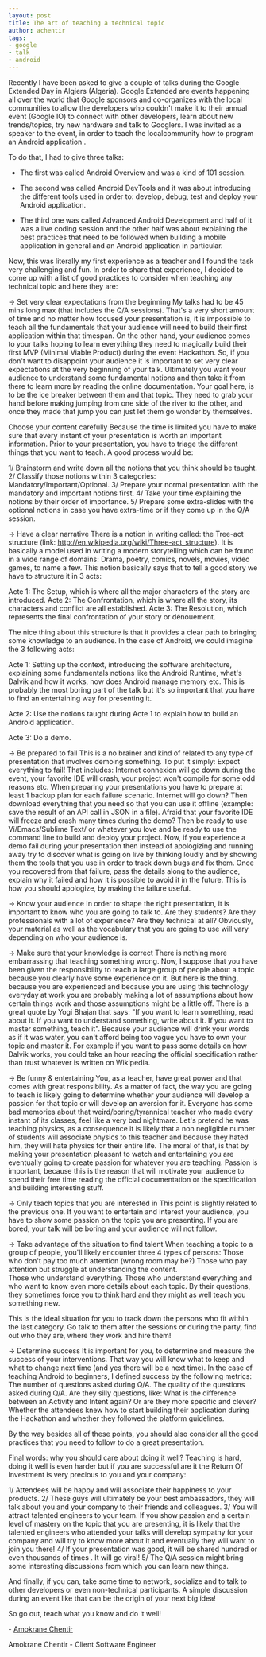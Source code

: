 ```yaml
---
layout: post
title: The art of teaching a technical topic
author: achentir
tags:
- google
- talk
- android
---
```


Recently I have been asked to give a couple of talks during the Google Extended 
Day in Algiers (Algeria). Google Extended are events happening all over the world 
that Google sponsors and co-organizes with the local communities to allow the developers 
who couldn't make it to their annual event (Google IO) to connect with other developers, 
learn about new trends/topics, try new hardware and talk to Googlers. 
I was invited as a speaker to the event, in order to teach the localcommunity how to 
program an Android application . 

To do that, I had to give three talks: 

 * The first was called Android Overview and was a kind of 101 session. 

 * The second was called Android DevTools and it was about introducing the different tools
   used in order to: develop, debug, test and deploy your Android application.

 * The third one was called Advanced Android Development and half of it was a live coding 
   session and the other half was about explaining the best practices that need to be 
   followed when building a mobile application in general and an Android application 
   in particular.

Now, this was literally my first experience as a teacher and I found the task very challenging and fun.  In order to share that experience, I decided to come up with a list of good practices to consider when teaching any technical topic and here they are:

-> Set very clear expectations from the beginning
My talks had to be 45 mins long max (that includes the Q/A sessions). That's a very short amount of time and no matter how focused your presentation is, it is impossible to teach all the fundamentals that your audience will need to build their first application within that timespan. On the other hand, your audience comes to your talks hoping to learn everything they need to magically build their first MVP (Minimal Viable Product) during the event Hackathon. So, if you don't want to disappoint your audience it is important to set very clear expectations at the very beginning of your talk.  Ultimately you want your audience to understand some fundamental notions and then take it from there to learn more by reading the online documentation. Your goal here, is to be the ice breaker between them and that topic. They need to grab your hand before making jumping from one side of the river to the other, and once they made that jump you can just let them go wonder by themselves.

Choose your content carefully
Because the time is limited you have to make sure that every instant of your presentation is worth an important information. Prior to your presentation, you have to triage the different things that you want to teach. A good process would be:

1/  Brainstorm and write down all  the notions that you think should be taught.
2/ Classify those notions within 3 categories: Mandatory/Important/Optional. 
3/ Prepare your normal presentation with the mandatory and important notions first. 
4/ Take your time explaining the notions by their order of importance.
5/ Prepare some extra-slides with the optional notions in case you have extra-time or if they come up in the Q/A session.

-> Have a clear narrative
There is a notion in writing called: the Tree-act structure (link: http://en.wikipedia.org/wiki/Three-act_structure). It is basically a model used in writing a modern storytelling which can be found in a wide range of  domains: Drama, poetry, comics, novels, movies, video games, to name a few. This notion basically says that to tell a good story we have to structure it in 3 acts:

Acte 1: The Setup, which is where all the major characters of the story are introduced.
Acte 2: The Confrontation, which is where all the story, its characters and conflict are all established.
Acte 3: The Resolution, which represents the final confrontation of your story or dénouement.

The nice thing about this structure is that it provides a clear path to bringing some knowledge to an audience. In the case of Android, we could imagine the 3 following acts:

Acte 1: Setting up the context, introducing the software architecture, explaining some fundamentals notions like the Android Runtime, what's Dalvik and how it works,  how does Android manage memory etc.  This is probably the most boring part of the talk but it's so important that you have to find an entertaining way for presenting it.

Acte 2: Use the notions taught during Acte 1 to explain how to build an Android application.

Acte 3: Do a demo.

-> Be prepared to fail
This is a no brainer and kind of related to any type of presentation that involves demoing something. To put it simply: Expect everything to fail! That includes: Internet connexion will go down during the event, your favorite IDE will crash, your project won't compile for some odd reasons etc. When preparing your presentations you have to prepare at least 1 backup plan for each failure scenario. Internet will go down? Then download everything that you need so that you can use it offline (example: save the result of an API call in JSON in a file). Afraid that your favorite IDE will freeze and crash many times during the demo? Then be ready to use Vi/Emacs/Sublime Text/ or whatever you love and be ready to use the command line to build and deploy your project.
Now, if you experience a demo fail during your presentation then instead of apologizing and running away try to discover what is going on live by thinking loudly and by showing them the tools that you use in order to track down bugs and fix them. Once you recovered from that failure, pass the details along to the audience, explain why it failed and how it is possible to avoid it in the future. This is how you should apologize, by making the failure useful.

-> Know your audience
In order to shape the right presentation, it is important to know who you are going to talk to.  Are they students? Are they professionals with a lot of experience? Are they technical at all? Obviously, your material as well as the vocabulary that you are going to use will vary depending on who your audience is.

-> Make sure that your knowledge is correct
There is nothing more embarrassing that teaching something wrong.  Now, I suppose that you have been given the responsibility to teach a large group of people about a topic because you clearly have some experience on it. But here is the thing, because you are experienced and because you are using this technology everyday at work you are probably making a lot of assumptions about how certain things work and those assumptions might be a little off. There is a great quote by Yogi Bhajan that says: "If you want to learn something, read about it. If you want to understand something, write about it. If you want to master something, teach it".  Because your audience will drink your words as if it was water, you can't afford being too vague you have to own your topic and master it. For example if you want to pass some details on how Dalvik works, you could take an hour reading the official specification rather than trust whatever is written on Wikipedia.

-> Be funny & entertaining
You, as a teacher, have great power and that comes with great responsibility. As a matter of fact, the way you are going to teach is likely going to determine whether your audience will develop a passion for that topic or will develop an aversion for it. Everyone has some bad memories about that weird/boring/tyrannical teacher who made every instant of its classes, feel like a very bad nightmare. Let's pretend he was teaching physics, as a consequence  it is likely that a non negligible number of students will associate physics to this teacher and because they hated him, they will hate physics for their entire life.  The moral of that, is that by making your presentation pleasant to watch and entertaining you are eventually going to create passion for whatever you are teaching.  Passion is important, because this is the reason that will motivate your audience to spend their free time reading the official documentation or the specification and building interesting stuff.

-> Only teach topics that you are interested in
This point is slightly related to the previous one. If you want to entertain and interest your audience, you have to show some passion on the topic you are presenting. If you are bored, your talk will be boring and your audience will not follow.

-> Take advantage of the situation to find talent
When teaching a topic to a group of people, you'll likely encounter three 4 types of persons: 
Those who don't pay too much attention (wrong room may be?)
Those who pay attention but struggle at understanding the content.  
Those who understand everything.
Those who understand everything and who want to know even more details about each topic. By their questions, they sometimes force you to think hard and they might as well teach you something new.

This is the ideal situation for you to track down the persons who fit within the last category. Go talk to them after the sessions or during the party, find out who they are, where they work and hire them!

-> Determine success
It is important for you, to determine and measure the success of your interventions. That way you will know what to keep and what to change next time (and yes there will be a next time).
In the case of teaching Android to beginners, I defined success by the following metrics:
The number of questions asked during Q/A.
The quality of the questions asked during Q/A.  Are they silly questions, like: What is the difference between an Activity and Intent again? Or are they more specific and clever? 
Whether the attendees knew how to start building their application during the Hackathon and whether they followed the platform guidelines.

By the way besides all of these points, you should also consider all the good practices that you need to follow to do a great presentation.

Final words: why you should care about doing it well?
Teaching is hard, doing it well is even harder but if you are successful are it the Return Of Investment is very precious to you and your company:

1/ Attendees will be happy and will associate their happiness to your products. 
2/ These guys will ultimately be your best ambassadors, they will talk about you and your company to their friends and colleagues. 
3/ You will attract talented engineers to your team. If you show passion and a certain level of mastery on the topic that you are presenting, it is likely that the talented engineers who attended your talks will develop sympathy for your company and will try to know more about it and eventually they will want to join you there!
4/ If your presentation was good, it will be shared hundred or even thousands of times .  It will go viral!
5/ The Q/A session might bring some interesting discussions from which you can learn new things.

And finally, if you can, take some time to network, socialize and to talk to other developers or even non-technical participants. A simple discussion during an event like that can be the origin of your next big idea!

So go out, teach what you know and do it well!

\- [Amokrane Chentir](https://github.com/Amokrane/)

Amokrane Chentir - Client Software Engineer
